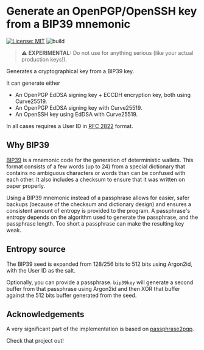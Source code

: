 # Generate an OpenPGP/OpenSSH key from a BIP39 mnemonic

[![License: MIT](https://img.shields.io/badge/License-MIT-yellow.svg)](https://opensource.org/licenses/MIT)
![build](https://github.com/jpdarago/bip39key/actions/workflows/rust.yml/badge.svg)

> :warning: **EXPERIMENTAL:** Do not use for anything serious (like your actual production keys!).

Generates a cryptographical key from a BIP39 key.

It can generate either

* An OpenPGP EdDSA signing key + ECCDH encryption key, both using Curve25519.
* An OpenPGP EdDSA signing key with Curve25519.
* An OpenSSH key using EdDSA with Curve25519.

In all cases requires a User ID in [RFC 2822](https://datatracker.ietf.org/doc/html/rfc2822) format.

## Why BIP39

[BIP39](https://github.com/bitcoin/bips/blob/master/bip-0039.mediawiki) is a
mnemonic code for the generation of deterministic wallets. This format consists
of a few words (up to 24) from a special dictionary that contains no ambiguous
characters or words than can be confused with each other. It also includes a
checksum to ensure that it was written on paper properly.

Using a BIP39 mnemonic instead of a passphrase allows for easier, safer backups
(because of the checksum and dictionary design) and ensures a consistent amount
of entropy is provided to the program. A passphrase's entropy depends on the
algorithm used to generate the passphrase, and the passphrase length. Too short
a passphrase can make the resulting key weak.

## Entropy source

The BIP39 seed is expanded from 128/256 bits to 512 bits using Argon2id, with
the User ID as the salt.

Optionally, you can provide a passphrase. `bip39key`
will generate a second buffer from that passphrase using Argon2id and then XOR
that buffer against the 512 bits buffer generated from the seed.

## Acknowledgements

A very significant part of the implementation is based on [passphrase2pgp](https://github.com/skeeto/passphrase2pgp).

Check that project out!
